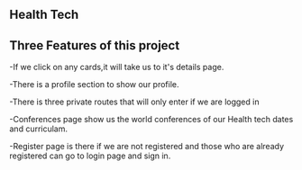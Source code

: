 ## Health Tech

<!-- ## 1) B: `ReferenceError: greetign is not defined` -->
<!-- 
Explanation: Here we can see that a variable is declared named "greeting" but in the next line the variable "greetign" is not declared.As a result,it will give us an error.


2) C: `"12"`
Explanation: Here we can see total of a and b.Here a is a number but b is not a number but string.As a result,it will not give a number.It the "2" will not add to 1 and give an aoutput of "12". -->



## Three Features of this project
-If we click on any cards,it will take us to it's details page.

-There is a profile section to show our profile.

-There is three private routes that will only enter if we are logged in

-Conferences page show us the world conferences of our Health tech dates and curriculam.

-Register page is there if we are not registered and those who are already registered can go to login page and sign in.